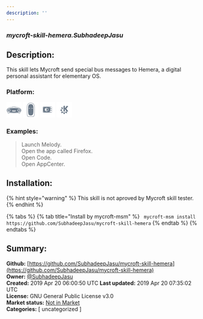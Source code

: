 ```yaml
---
description: ''
---
```


### _mycroft-skill-hemera.SubhadeepJasu_  
## Description:  
This skill lets Mycroft send special bus messages to Hemera, a digital personal
assistant for elementary OS.  
  
  
### Platform:  
 ![Mark I](../.gitbook/assets/mark-1-icon.png)  ![Mark II](../.gitbook/assets/mark-2-icon.png)  ![Picroft](../.gitbook/assets/picroft-icon.png)  ![plasmoid](../.gitbook/assets/kde.png)   
### Examples:  
> Launch Melody.  
> Open the app called Firefox.  
> Open Code.  
> Open AppCenter.  
  
## Installation:  
{% hint style="warning" %}
This skill is not aproved by Mycroft skill tester.
{% endhint %}
    
{% tabs %}
{% tab title="Install by mycroft-msm" %}
``` mycroft-msm install https://github.com/SubhadeepJasu/mycroft-skill-hemera```
{% endtab %}
  {% endtabs %}
    
## Summary:  
**Github:** [https://github.com/SubhadeepJasu/mycroft-skill-hemera](https://github.com/SubhadeepJasu/mycroft-skill-hemera)  
**Owner:** [@SubhadeepJasu](https://github.com/SubhadeepJasu)  
**Created:** 2019 Apr 20 06:00:50 UTC  **Last updated:** 2019 Apr 20 07:35:02 UTC  
**License:** GNU General Public License v3.0  
**Market status:** [Not in Market](https://market.mycroft.ai/skill/)  
**Categories:** [ uncategorized ]   

